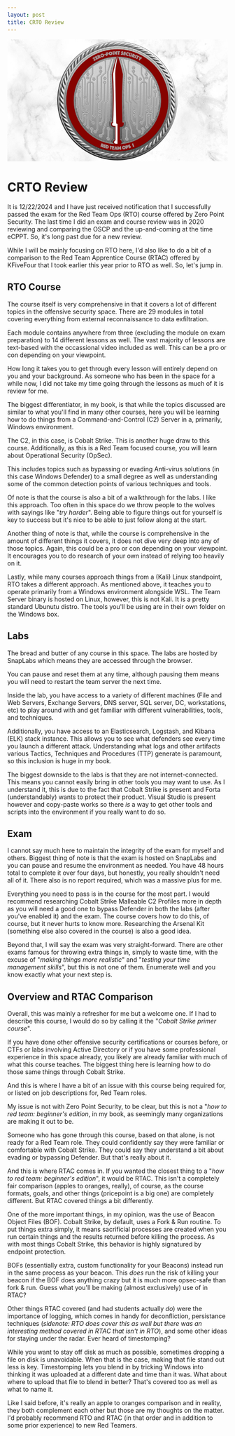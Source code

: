 ```yaml
---
layout: post
title: CRTO Review
---
```


![Lets Make Malware](/assets/rto.png)

# CRTO Review
It is 12/22/2024 and I have just received notification that I successfully passed the exam for the Red Team Ops (RTO) course offered by Zero Point Security. The last time I did an exam and course review was in 2020 reviewing and comparing the OSCP and the up-and-coming at the time eCPPT. So, it's long past due for a new review.

While I will be mainly focusing on RTO here, I'd also like to do a bit of a comparison to the Red Team Apprentice Course (RTAC) offered by KFiveFour that I took earlier this year prior to RTO as well. So, let's jump in.

## RTO Course
The course itself is very comprehensive in that it covers a lot of different topics in the offensive security space. There are 29 modules in total covering everything from external reconnaissance to data exfiltration. 

Each module contains anywhere from three (excluding the module on exam preparation) to 14 different lessons as well. The vast majority of lessons are text-based with the occassional video included as well. This can be a pro or con depending on your viewpoint. 

How long it takes you to get through every lesson will entirely depend on you and your background. As someone who has been in the space for a while now, I did not take my time going through the lessons as much of it is review for me. 

The biggest differentiator, in my book, is that while the topics discussed are similar to what you'll find in many other courses, here you will be learning how to do things from a Command-and-Control (C2) Server in a, primarily, Windows environment. 

The C2, in this case, is Cobalt Strike. This is another huge draw to this course. Additionally, as this is a Red Team focused course, you will learn about Operational Security (OpSec). 

This includes topics such as bypassing or evading Anti-virus solutions (in this case Windows Defender) to a small degree as well as understanding some of the common detection points of various techniques and tools.

Of note is that the course is also a bit of a walkthrough for the labs. I like this approach. Too often in this space do we throw people to the wolves with sayings like "*try harder*". Being able to figure things out for yourself is key to success but it's nice to be able to just follow along at the start. 

Another thing of note is that, while the course is comprehensive in the amount of different things it covers, it does not dive very deep into any of those topics. Again, this could be a pro or con depending on your viewpoint. It encourages you to do research of your own instead of relying too heavily on it.

Lastly, while many courses approach things from a (Kali) Linux standpoint, RTO takes a different approach. As mentioned above, it teaches you to operate primarily from a Windows environment alongside WSL. The Team Server binary is hosted on Linux, however, this is not Kali. It is a pretty standard Ubunutu distro. The tools you'll be using are in their own folder on the Windows box.

## Labs
The bread and butter of any course in this space. The labs are hosted by SnapLabs which means they are accessed through the browser. 

You can pause and reset them at any time, although pausing them means you will need to restart the team server the next time. 

Inside the lab, you have access to a variety of different machines (File and Web Servers, Exchange Servers, DNS server, SQL server, DC, workstations, etc) to play around with and get familiar with different vulnerabilities, tools, and techniques. 

Additionally, you have access to an Elasticsearch, Logstash, and Kibana (ELK) stack instance. This allows you to see what defenders see every time you launch a different attack. Understanding what logs and other artifacts various Tactics, Techniques and Procedures (TTP) generate is paramount, so this inclusion is huge in my book.

The biggest downside to the labs is that they are not internet-connected. This means you cannot easily bring in other tools you may want to use. As I understand it, this is due to the fact that Cobalt Strike is present and Forta (understandably) wants to protect their product. Visual Studio is present however and copy-paste works so there *is* a way to get other tools and scripts into the environment if you really want to do so. 

## Exam
I cannot say much here to maintain the integrity of the exam for myself and others. Biggest thing of note is that the exam is hosted on SnapLabs and you can pause and resume the environment as needed. You have 48 hours total to complete it over four days, but honestly, you really shouldn't need all of it. There also is no report required, which was a massive plus for me.

Everything you need to pass is in the course for the most part. I would recommend researching Cobalt Strike Malleable C2 Profiles more in depth as you will need a good one to bypass Defender in both the labs (after you've enabled it) and the exam. The course covers how to do this, of course, but it never hurts to know more. Researching the Arsenal Kit (something else also covered in the course) is also a good idea.

Beyond that, I will say the exam was very straight-forward. There are other exams famous for throwing extra things in, simply to waste time, with the excuse of "*making things more realistic*" and "*testing your time management skills*", but this is not one of them. Enumerate well and you know exactly what your next step is. 

## Overview and RTAC Comparison
Overall, this was mainly a refresher for me but a welcome one. If I had to describe this course, I would do so by calling it the "*Cobalt Strike primer course*". 

If you have done other offensive security certifications or courses before, or CTFs or labs involving Active Directory or if you have some professional experience in this space already, you likely are already familiar with much of what this course teaches. The biggest thing here is learning how to do those same things through Cobalt Strike. 

And this is where I have a bit of an issue with this course being required for, or listed on job descriptions for, Red Team roles. 

My issue is not with Zero Point Security, to be clear, but this is not a "*how to red team: beginner's edition*, in my book, as seemingly many organizations are making it out to be. 

Someone who has gone through this course, based on that alone, is not ready for a Red Team role. They could confidently say they were familiar or comfortable with Cobalt Strike. They could say they understand a bit about evading or bypassing Defender. But that's really about it. 

And this is where RTAC comes in. If you wanted the closest thing to a "*how to red team: beginner's edition*", it would be RTAC. This isn't a completely fair comparison (apples to oranges, really), of course, as the course formats, goals, and other things (pricepoint is a big one) are completely different. But RTAC covered things a bit differently. 

One of the more important things, in my opinion, was the use of Beacon Object Files (BOF). Cobalt Strike, by default, uses a Fork & Run routine. To put things extra simply, it means sacrificial processes are created when you run certain things and the results returned before killing the process. As with most things Cobalt Strike, this behavior is highly signatured by endpoint protection. 

BOFs (essentially extra, custom functionality for your Beacons) instead run in the same process as your beacon. This *does* run the risk of killing your beacon if the BOF does anything crazy but it is much more opsec-safe than fork & run. Guess what you'll be making (almost exclusively) use of in RTAC?

Other things RTAC covered (and had students actually *do*) were the importance of logging, which comes in handy for deconfliction, persistance techniques (*sidenote: RTO does cover this as well but there was an interesting method covered in RTAC that isn't in RTO*), and some other ideas for staying under the radar. Ever heard of timestomping? 

While you want to stay off disk as much as possible, sometimes dropping a file on disk is unavoidable. When that is the case, making that file stand out less is key. Timestomping lets you blend in by tricking Windows into thinking it was uploaded at a different date and time than it was. What about where to upload that file to blend in better? That's covered too as well as what to name it.

Like I said before, it's really an apple to oranges comparison and in reality, they both complement each other but those are my thoughts on the matter. I'd probably recommend RTO and RTAC (in that order and in addition to some prior experience) to new Red Teamers.

